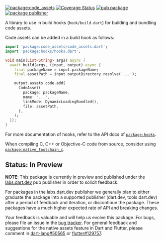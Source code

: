 [![package:code_assets](https://github.com/dart-lang/native/actions/workflows/native.yaml/badge.svg)](https://github.com/dart-lang/native/actions/workflows/native.yaml)
[![Coverage Status](https://coveralls.io/repos/github/dart-lang/native/badge.svg?branch=main)](https://coveralls.io/github/dart-lang/native?branch=main)
[![pub package](https://img.shields.io/pub/v/code_assets.svg)](https://pub.dev/packages/code_assets)
[![package publisher](https://img.shields.io/pub/publisher/code_assets.svg)](https://pub.dev/packages/code_assets/publisher)

A library to use in build hooks (`hook/build.dart`) for building and bundling
code assets.

Code assets can be added in a build hook as follows:

```dart
import 'package:code_assets/code_assets.dart';
import 'package:hooks/hooks.dart';

void main(List<String> args) async {
  await build(args, (input, output) async {
    final packageName = input.packageName;
    final assetPath = input.outputDirectory.resolve('...');

    output.assets.code.add(
      CodeAsset(
        package: packageName,
        name: '...',
        linkMode: DynamicLoadingBundled(),
        file: assetPath,
      ),
    );
  });
}
```

For more documentation of hooks, refer to the API docs of
[`package:hooks`](https://pub.dev/packages/hooks).

When compiling C, C++ or Objective-C code from source, consider using
[`package:native_toolchain_c`](https://pub.dev/packages/native_toolchain_c).

## Status: In Preview

**NOTE**: This package is currently in preview and published under the
[labs.dart.dev](https://dart.dev/dart-team-packages) pub publisher in order to
solicit feedback. 

For packages in the labs.dart.dev publisher we generally plan to either graduate
the package into a supported publisher (dart.dev, tools.dart.dev) after a period
of feedback and iteration, or discontinue the package. These packages have a
much higher expected rate of API and breaking changes.

Your feedback is valuable and will help us evolve this package. 
For bugs, please file an issue in the 
[bug tracker](https://github.com/dart-lang/native/issues).
For general feedback and suggestions for the native assets feature in Dart and
Flutter, please comment in [dart-lang#50565] or [flutter#129757].

[dart-lang#50565]: https://github.com/dart-lang/sdk/issues/50565
[flutter#129757]: https://github.com/flutter/flutter/issues/129757

